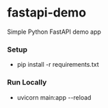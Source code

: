# fastapi-demo

Simple Python FastAPI demo app

### Setup
* pip install -r requirements.txt

### Run Locally
* uvicorn main:app --reload

